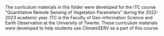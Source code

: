 The curriculum materials in this folder were developed for the ITC course "Quantitative Remote Sensing of Vegetation Parameters" during the 2022-2023 academic year. ITC is the Faculty of Geo-information Science and Earth Observation at the University of Twente. These curriculum materials were developed to help students use ClimateSERV as a part of this course. 
